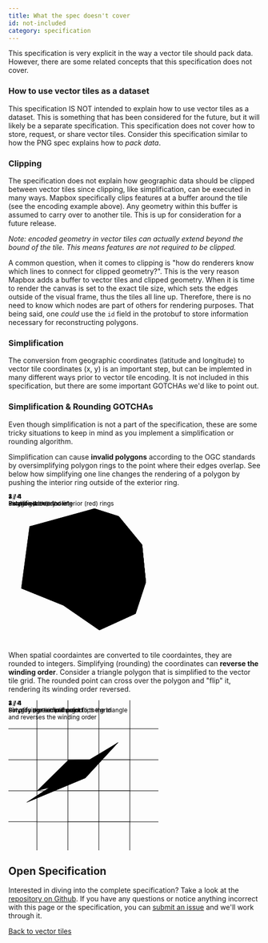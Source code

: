 ```yaml
---
title: What the spec doesn't cover
id: not-included
category: specification
---
```


This specification is very explicit in the way a vector tile should pack data. However, there are some related concepts that this specification does not cover.

### How to use vector tiles as a dataset

This specification IS NOT intended to explain how to use vector tiles as a dataset. This is something that has been considered for the future, but it will likely be a separate specification. This specification does not cover how to store, request, or share vector tiles. Consider this specification similar to how the PNG spec explains how to *pack data*.

### Clipping

The specification does not explain how geographic data should be clipped between vector tiles since clipping, like simplification, can be executed in many ways. Mapbox specifically clips features at a buffer around the tile (see the encoding example above). Any geometry within this buffer is assumed to carry over to another tile. This is up for consideration for a future release.

*Note: encoded geometry in vector tiles can actually extend beyond the bound of the tile. This means features are not required to be clipped.*

A common question, when it comes to clipping is "how do renderers know which lines to connect for clipped geometry?". This is the very reason Mapbox adds a buffer to vector tiles and clipped geometry. When it is time to render the canvas is set to the exact tile size, which sets the edges outside of the visual frame, thus the tiles all line up. Therefore, there is no need to know which nodes are part of others for rendering purposes. That being said, one *could* use the `id` field in the protobuf to store information necessary for reconstructing polygons.

### Simplification

The conversion from geographic coordinates (latitude and longitude) to vector tile coordinates (x, y) is an important step, but can be implemted in many different ways prior to vector tile encoding. It is not included in this specification, but there are some important GOTCHAs we'd like to point out.

<div class="js-example clearfix">
  <div class="js-example-header pad2">
    <h3>Simplification & Rounding GOTCHAs</h3>
    <p>Even though simplification is not a part of the specification, these are some tricky situations to keep in mind as you implement a simplification or rounding algorithm.</p>
  </div>
  <div class="js-example-body pad2">
    <div class="col12 clearfix">
      <div class="col6">
        <p>Simplification can cause <strong>invalid polygons</strong> according to the OGC standards by oversimplifying polygon rings to the point where their edges overlap. See below how simplifying one line changes the rendering of a polygon by pushing the interior ring outside of the exterior ring.</p>
      </div>
      <div class="col5 fr">
        <svg xmlns="http://www.w3.org/2000/svg" width="300" height="300" viewBox="0 0 300 300" class="simplification-example">
          <g id="simp1" class="show">
            <text x="0" y="10" font-size="12">1 / 4</text>
            <text x="0" y="24" font-size="12">Polygon with a "hole"</text>
            <path d="M267.53,102.13L220.72,45.34,172,29.73,42.27,65.48,25.69,189.32l84.46,34.2L182,273.12,254.42,240,275,177ZM171.81,219.89l-83.94-45.6L54.71,76.88,206,74.29l18.65,118.66Z" class="simp-geom simp-poly"/>
          </g>
          <g id="simp2">
            <text x="0" y="10" font-size="12">2 / 4</text>
            <text x="0" y="24" font-size="12">Exterior (blue) and interior (red) rings</text>
            <polygon points="42.27 65.48 172.05 29.73 220.72 45.34 267.53 102.13 275.02 177.01 254.42 240.05 182.03 273.12 110.15 223.51 25.69 189.32 42.27 65.48" class="simp-geom simp-ring simp-ring-outer hide"/>
            <polygon points="54.71 76.88 87.87 174.29 171.81 219.89 224.66 192.94 206.01 74.29 54.71 76.88" class="simp-geom simp-ring simp-ring-inner hide"/>
          </g>
          <g id="simp3">
            <text x="0" y="10" font-size="12">3 / 4</text>
            <text x="0" y="24" font-size="12">Simplified exterior ring</text>
            <line x1="26.92" y1="180.14" x2="41.46" y2="71.56" class="simp-geom simp-dashed"/>
            <polyline points="41.87 68.45 42.27 65.48 45.16 64.68" class="simp-geom simp-dashed"/>
            <line x1="51.07" y1="63.06" x2="166.2" y2="31.34" class="simp-geom simp-dashed"/>
            <polygon points="172.05 29.73 220.72 45.34 267.53 102.13 275.02 177.01 254.42 240.05 182.03 273.12 110.15 223.51 25.69 189.32 172.05 29.73" class="simp-geom simp-ring simp-ring-outer hide"/>
            <polygon points="54.71 76.88 87.87 174.29 171.81 219.89 224.66 192.94 206.01 74.29 54.71 76.88" class="simp-geom simp-ring simp-ring-inner hide"/>
          </g>
          <g id="simp4">
            <text x="0" y="10" font-size="12">4 / 4</text>
            <text x="0" y="24" font-size="12">Invalid geometry</text>
            <line x1="26.92" y1="180.14" x2="41.46" y2="71.56" class="simp-geom simp-dashed"/>
            <polyline points="41.87 68.45 42.27 65.48 45.16 64.68" class="simp-geom simp-dashed"/>
            <line x1="51.07" y1="63.06" x2="166.2" y2="31.34" class="simp-geom simp-dashed"/>
            <polygon points="267.53 102.13 220.72 45.34 172.05 29.73 129.99 75.59 206.01 74.29 224.66 192.94 171.81 219.89 87.87 174.29 74.77 135.81 25.69 189.32 110.15 223.51 182.03 273.12 254.42 240.05 275.02 177.01 267.53 102.13" class="simp-geom simp-poly hide"/>
            <polygon points="54.71 76.88 74.77 135.81 129.99 75.59 54.71 76.88" class="simp-geom simp-poly hide"/>
          </g>
        </svg>
      </div>
    </div>
    <div class="col12 clearfix">
      <div class="col6">
        <p>When spatial coordaintes are converted to tile coordaintes, they are rounded to integers. Simplifying (rounding) the coordinates can <strong>reverse the winding order</strong>. Consider a triangle polygon that is simplified to the vector tile grid. The rounded point can cross over the polygon and "flip" it, rendering its winding order reversed.</p>
      </div>
      <div class="col5 fr">
        <svg xmlns="http://www.w3.org/2000/svg" width="300" height="300" viewBox="0 0 300 300" class="flip-example">
          <g id="flip-grid" class="show">
            <path class="flip-grid" d="M242.41,0h1m-63,0h1m-63,0h1m-63,0h1M0,57.59v-1m0,63v-1m0,63v-1m0,63v-1M57.59,300h-1m63,0h-1m63,0h-1m63,0h-1M300,242.41v1m0-63v1m0-63v1m0-63v1"/>
            <path class="flip-grid" d="M243.45,0h-1V56.55H181.49V0h-1V56.55H119.54V0h-1V56.55H57.59V0h-1V56.55H0v1H56.55v60.92H0v1H56.55v60.92H0v1H56.55v60.92H0v1H56.55V300h1V243.45h60.92V300h1V243.45h60.92V300h1V243.45h60.92V300h1V243.45H300v-1H243.45V181.49H300v-1H243.45V119.54H300v-1H243.45V57.59H300v-1H243.45V0ZM118.51,242.41H57.59V181.49h60.92v60.92Zm0-62H57.59V119.54h60.92v60.92Zm0-62H57.59V57.59h60.92v60.92Zm62,123.91H119.54V181.49h60.92v60.92Zm0-62H119.54V119.54h60.92v60.92Zm0-62H119.54V57.59h60.92v60.92Zm62,123.91H181.49V181.49h60.92v60.92Zm0-62H181.49V119.54h60.92v60.92Zm0-62H181.49V57.59h60.92v60.92Z"/>
          </g>
          <g id="flip1" class="show">
            <text x="0" y="10" font-size="12">1 / 4</text>
            <text x="0" y="24" font-size="12">Polygon pre-simplification</text>
            <polygon points="36.06 204.47 219.82 83.96 153.8 155.53 36.06 204.47" class="flip-ring flip-outer"/>
          </g>
          <g id="flip2">
            <text x="0" y="10" font-size="12">2 / 4</text>
            <text x="0" y="24" font-size="12">Simplify a point to the grid</text>
            <polygon points="36.06 204.47 219.82 83.96 153.8 155.53 36.06 204.47" class="flip-ring flip-dashed"/>
            <polygon points="56.55 181.49 219.82 83.96 153.8 155.53 56.55 181.49" class="flip-ring flip-outer"/>
          </g>
          <g id="flip3">
            <text x="0" y="10" font-size="12">3 / 4</text>
            <text x="0" y="24" font-size="12">Simplify the second point to the grid</text>
            <polygon points="36.06 204.47 219.82 83.96 153.8 155.53 36.06 204.47" class="flip-ring flip-dashed"/>
            <polygon points="56.55 181.49 180.46 118.51 153.8 155.53 56.55 181.49" class="flip-ring flip-outer"/>
          </g>
          <g id="flip4">
            <text x="0" y="10" font-size="12">4 / 4</text>
            <text x="0" y="24" font-size="12">Simplifying the final point flips the triangle</text>
            <text x="0" y="38" font-size="12">and reverses the winding order</text>
            <polygon points="36.06 204.47 219.82 83.96 153.8 155.53 36.06 204.47" class="flip-ring flip-dashed"/>
            <polygon points="56.55 181.49 180.46 118.51 119.54 119.54 56.55 181.49" class="flip-ring flip-inner"/>
          </g>
        </svg>
      </div>
    </div>
  </div>
</div>

## Open Specification

Interested in diving into the complete specification? Take a look at the [repository on Github]({{site.version_url}}{{site.current}}). If you have any questions or notice anything incorrect with this page or the specification, you can [submit an issue]({{site.spec_url}}issues/) and we'll work through it.

<a href="icon prev">Back to vector tiles</a>